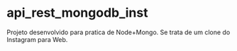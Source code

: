 # api_rest_mongodb_inst
Projeto desenvolvido para pratica de Node+Mongo.
Se trata de um clone do Instagram para Web.
